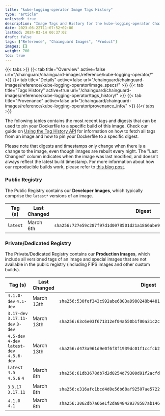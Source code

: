 ```yaml
---
title: "kube-logging-operator Image Tags History"
type: "article"
unlisted: true
description: "Image Tags and History for the kube-logging-operator Chainguard Image"
date: 2023-06-22T11:07:52+02:00
lastmod: 2024-03-14 00:37:02
draft: false
tags: ["Reference", "Chainguard Images", "Product"]
images: []
weight: 700
toc: true
---
```


{{< tabs >}}
{{< tab title="Overview" active=false url="/chainguard/chainguard-images/reference/kube-logging-operator/" >}}
{{< tab title="Details" active=false url="/chainguard/chainguard-images/reference/kube-logging-operator/image_specs/" >}}
{{< tab title="Tags History" active=true url="/chainguard/chainguard-images/reference/kube-logging-operator/tags_history/" >}}
{{< tab title="Provenance" active=false url="/chainguard/chainguard-images/reference/kube-logging-operator/provenance_info/" >}}
{{</ tabs >}}

The following tables contains the most recent tags and digests that can be used to pin your Dockerfile to a specific build of this image. Check our guide on [Using the Tag History API](/chainguard/chainguard-images/using-the-tag-history-api/) for information on how to fetch all tags from an image and how to pin your Dockerfile to a specific digest.

Please note that digests and timestamps only change when there is a change to the image, even though images are rebuilt every night. The "Last Changed" column indicates when the image was last modified, and doesn't always reflect the latest build timestamp. For more information about how our reproducible builds work, please refer to [this blog post](https://www.chainguard.dev/unchained/reproducing-chainguards-reproducible-image-builds).

### Public Registry
The Public Registry contains our **Developer Images**, which typically comprise the `latest*` versions of an image.

| Tag (s)   | Last Changed | Digest                                                                    |
|-----------|--------------|---------------------------------------------------------------------------|
|  `latest` | March 6th    | `sha256:727e59c287f97d1d0078501d21a1866abe9e9f872597342ddd2c0a0b1c5963b4` |


### Private/Dedicated Registry
The Private/Dedicated Registry contains our **Production Images**, which include all versioned tags of an image and special images that are not available in the public registry (including FIPS images and other custom builds).

| Tag (s)                                     | Last Changed | Digest                                                                    |
|---------------------------------------------|--------------|---------------------------------------------------------------------------|
|  `4.1.0-dev` `4.1-dev`                      | March 13th   | `sha256:530fef343c992abe6803a9980248b4481e260fe099d7ed666f93b3a0b4a4bf55` |
|  `3.17-dev` `3.17.11-dev` `3-dev`           | March 13th   | `sha256:63c6e03f671312ef04a550b1f00a31c2ce66d5c0cf73fb05f1f55d62ae3a7a6a` |
|  `4.5-dev` `4-dev` `latest-dev` `4.5.6-dev` | March 13th   | `sha256:d473a961d9e0f6f8f1939dc01f1ccfcb21431a51f33bebd0c6bba9a49da0f5b1` |
|  `latest` `4.5` `4.5.6` `4`                 | March 8th    | `sha256:61db3678db7d2d0254d79300d91f2acfd2da65596076fb385d8debcaa439dd7d` |
|  `3` `3.17` `3.17.11`                       | March 8th    | `sha256:e316afc1bcd4d0e56b68af92507ae572214be87eb228e8a07490369ef5833f01` |
|  `4.1.0` `4.1`                              | March 8th    | `sha256:3062db7a66e1f2da848429378587ab14679b5379d857cbc405ef961bcf86ab9c` |

